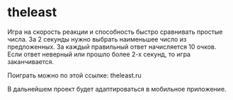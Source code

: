 # theleast
Игра на скорость реакции и способность быстро сравнивать простые числа.
За 2 секунды нужно выбрать наименьшее число из предложенных.
За каждый правильный ответ начисляется 10 очков.
Если ответ неверный или прошло более 2-х секунд, то игра заканчивается. 

Поиграть можно по этой ссылке:
theleast.ru

В дальнейшем проект будет адаптироваться в мобильное приложение. 
